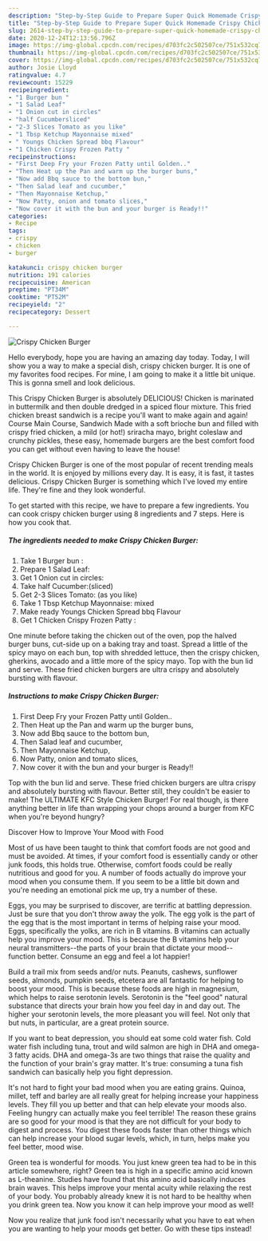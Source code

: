 ```yaml
---
description: "Step-by-Step Guide to Prepare Super Quick Homemade Crispy Chicken Burger"
title: "Step-by-Step Guide to Prepare Super Quick Homemade Crispy Chicken Burger"
slug: 2614-step-by-step-guide-to-prepare-super-quick-homemade-crispy-chicken-burger
date: 2020-12-24T12:13:56.796Z
image: https://img-global.cpcdn.com/recipes/d703fc2c502507ce/751x532cq70/crispy-chicken-burger-recipe-main-photo.jpg
thumbnail: https://img-global.cpcdn.com/recipes/d703fc2c502507ce/751x532cq70/crispy-chicken-burger-recipe-main-photo.jpg
cover: https://img-global.cpcdn.com/recipes/d703fc2c502507ce/751x532cq70/crispy-chicken-burger-recipe-main-photo.jpg
author: Josie Lloyd
ratingvalue: 4.7
reviewcount: 15229
recipeingredient:
- "1 Burger bun "
- "1 Salad Leaf"
- "1 Onion cut in circles"
- "half Cucumbersliced"
- "2-3 Slices Tomato as you like"
- "1 Tbsp Ketchup Mayonnaise mixed"
- " Youngs Chicken Spread bbq Flavour"
- "1 Chicken Crispy Frozen Patty "
recipeinstructions:
- "First Deep Fry your Frozen Patty until Golden.."
- "Then Heat up the Pan and warm up the burger buns,"
- "Now add Bbq sauce to the bottom bun,"
- "Then Salad leaf and cucumber,"
- "Then Mayonnaise Ketchup,"
- "Now Patty, onion and tomato slices,"
- "Now cover it with the bun and your burger is Ready!!"
categories:
- Recipe
tags:
- crispy
- chicken
- burger

katakunci: crispy chicken burger 
nutrition: 191 calories
recipecuisine: American
preptime: "PT34M"
cooktime: "PT52M"
recipeyield: "2"
recipecategory: Dessert

---
```



![Crispy Chicken Burger](https://img-global.cpcdn.com/recipes/d703fc2c502507ce/751x532cq70/crispy-chicken-burger-recipe-main-photo.jpg)

Hello everybody, hope you are having an amazing day today. Today, I will show you a way to make a special dish, crispy chicken burger. It is one of my favorites food recipes. For mine, I am going to make it a little bit unique. This is gonna smell and look delicious.

This Crispy Chicken Burger is absolutely DELICIOUS! Chicken is marinated in buttermilk and then double dredged in a spiced flour mixture. This fried chicken breast sandwich is a recipe you&#39;ll want to make again and again! Course Main Course, Sandwich Made with a soft brioche bun and filled with crispy fried chicken, a mild (or hot!) sriracha mayo, bright coleslaw and crunchy pickles, these easy, homemade burgers are the best comfort food you can get without even having to leave the house!

Crispy Chicken Burger is one of the most popular of recent trending meals in the world. It is enjoyed by millions every day. It is easy, it is fast, it tastes delicious. Crispy Chicken Burger is something which I've loved my entire life. They're fine and they look wonderful.


To get started with this recipe, we have to prepare a few ingredients. You can cook crispy chicken burger using 8 ingredients and 7 steps. Here is how you cook that.

<!--inarticleads1-->

##### The ingredients needed to make Crispy Chicken Burger:

1. Take 1 Burger bun :
1. Prepare 1 Salad Leaf:
1. Get 1 Onion cut in circles:
1. Take half Cucumber:(sliced)
1. Get 2-3 Slices Tomato: (as you like)
1. Take 1 Tbsp Ketchup Mayonnaise: mixed
1. Make ready  Youngs Chicken Spread bbq Flavour
1. Get 1 Chicken Crispy Frozen Patty :


One minute before taking the chicken out of the oven, pop the halved burger buns, cut-side up on a baking tray and toast. Spread a little of the spicy mayo on each bun, top with shredded lettuce, then the crispy chicken, gherkins, avocado and a little more of the spicy mayo. Top with the bun lid and serve. These fried chicken burgers are ultra crispy and absolutely bursting with flavour. 

<!--inarticleads2-->

##### Instructions to make Crispy Chicken Burger:

1. First Deep Fry your Frozen Patty until Golden..
1. Then Heat up the Pan and warm up the burger buns,
1. Now add Bbq sauce to the bottom bun,
1. Then Salad leaf and cucumber,
1. Then Mayonnaise Ketchup,
1. Now Patty, onion and tomato slices,
1. Now cover it with the bun and your burger is Ready!!


Top with the bun lid and serve. These fried chicken burgers are ultra crispy and absolutely bursting with flavour. Better still, they couldn&#39;t be easier to make! The ULTIMATE KFC Style Chicken Burger! For real though, is there anything better in life than wrapping your chops around a burger from KFC when you&#39;re beyond hungry? 

Discover How to Improve Your Mood with Food


Most of us have been taught to think that comfort foods are not good and must be avoided. At times, if your comfort food is essentially candy or other junk foods, this holds true. Otherwise, comfort foods could be really nutritious and good for you. A number of foods actually do improve your mood when you consume them. If you seem to be a little bit down and you're needing an emotional pick me up, try a number of these.

Eggs, you may be surprised to discover, are terrific at battling depression. Just be sure that you don't throw away the yolk. The egg yolk is the part of the egg that is the most important in terms of helping raise your mood. Eggs, specifically the yolks, are rich in B vitamins. B vitamins can actually help you improve your mood. This is because the B vitamins help your neural transmitters--the parts of your brain that dictate your mood--function better. Consume an egg and feel a lot happier!

Build a trail mix from seeds and/or nuts. Peanuts, cashews, sunflower seeds, almonds, pumpkin seeds, etcetera are all fantastic for helping to boost your mood. This is because these foods are high in magnesium, which helps to raise serotonin levels. Serotonin is the "feel good" natural substance that directs your brain how you feel day in and day out. The higher your serotonin levels, the more pleasant you will feel. Not only that but nuts, in particular, are a great protein source.

If you want to beat depression, you should eat some cold water fish. Cold water fish including tuna, trout and wild salmon are high in DHA and omega-3 fatty acids. DHA and omega-3s are two things that raise the quality and the function of your brain's gray matter. It's true: consuming a tuna fish sandwich can basically help you fight depression. 

It's not hard to fight your bad mood when you are eating grains. Quinoa, millet, teff and barley are all really great for helping increase your happiness levels. They fill you up better and that can help elevate your moods also. Feeling hungry can actually make you feel terrible! The reason these grains are so good for your mood is that they are not difficult for your body to digest and process. You digest these foods faster than other things which can help increase your blood sugar levels, which, in turn, helps make you feel better, mood wise.

Green tea is wonderful for moods. You just knew green tea had to be in this article somewhere, right? Green tea is high in a specific amino acid known as L-theanine. Studies have found that this amino acid basically induces brain waves. This helps improve your mental acuity while relaxing the rest of your body. You probably already knew it is not hard to be healthy when you drink green tea. Now you know it can help improve your mood as well!

Now you realize that junk food isn't necessarily what you have to eat when you are wanting to help your moods get better. Go  with  these tips  instead!

